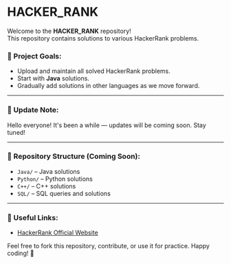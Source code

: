 # HACKER_RANK

Welcome to the **HACKER_RANK** repository!  
This repository contains solutions to various HackerRank problems.  

### 📌 Project Goals:
- Upload and maintain all solved HackerRank problems.
- Start with **Java** solutions.
- Gradually add solutions in other languages as we move forward.

---

### 📢 Update Note:
Hello everyone! It's been a while — updates will be coming soon. Stay tuned!

---

### 📁 Repository Structure (Coming Soon):
- `Java/` – Java solutions
- `Python/` – Python solutions
- `C++/` – C++ solutions
- `SQL/` – SQL queries and solutions

---

### 🔗 Useful Links:
- [HackerRank Official Website](https://www.hackerrank.com/)

Feel free to fork this repository, contribute, or use it for practice. Happy coding! 🚀
